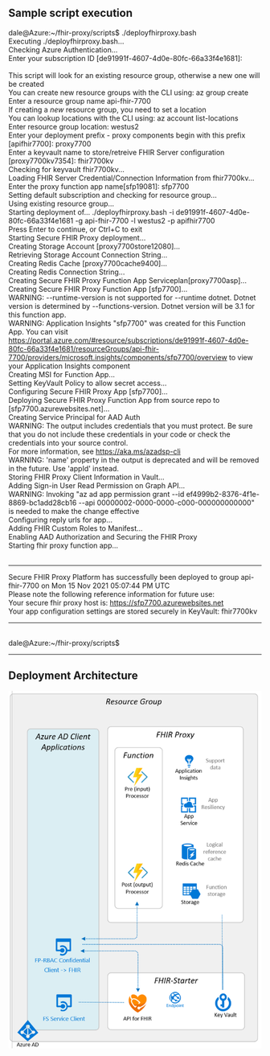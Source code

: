 ## Sample script execution 

dale@Azure:~/fhir-proxy/scripts$ ./deployfhirproxy.bash <br>
Executing ./deployfhirproxy.bash... <br>
Checking Azure Authentication... <br>
Enter your subscription ID [de91991f-4607-4d0e-80fc-66a33f4e1681]: <br>
 <br>
This script will look for an existing resource group, otherwise a new one will be created <br>
You can create new resource groups with the CLI using: az group create <br>
Enter a resource group name
api-fhir-7700 <br>
If creating a *new* resource group, you need to set a location <br>
You can lookup locations with the CLI using: az account list-locations <br>
Enter resource group location:
westus2 <br>
Enter your deployment prefix - proxy components begin with this prefix [apifhir7700]:
proxy7700 <br>
Enter a keyvault name to store/retreive FHIR Server configuration [proxy7700kv7354]:
fhir7700kv <br>
Checking for keyvault fhir7700kv... <br>
Loading FHIR Server Credential/Connection Information from fhir7700kv... <br>
Enter the proxy function app name[sfp19081]:
sfp7700 <br>
Setting default subscription and checking for resource group... <br>
Using existing resource group... <br>
Starting deployment of... ./deployfhirproxy.bash -i de91991f-4607-4d0e-80fc-66a33f4e1681 -g api-fhir-7700 -l westus2 -p apifhir7700 <br>
Press Enter to continue, or Ctrl+C to exit <br>
Starting Secure FHIR Proxy deployment... <br>
Creating Storage Account [proxy7700store12080]... <br>
Retrieving Storage Account Connection String... <br>
Creating Redis Cache [proxy7700cache9400]... <br>
Creating Redis Connection String... <br>
Creating Secure FHIR Proxy Function App Serviceplan[proxy7700asp]... <br>
Creating Secure FHIR Proxy Function App [sfp7700]... <br>
WARNING: --runtime-version is not supported for --runtime dotnet. Dotnet version is determined by --functions-version. Dotnet version will be 3.1 for this function app. <br>
WARNING: Application Insights "sfp7700" was created for this Function App. You can visit https://portal.azure.com/#resource/subscriptions/de91991f-4607-4d0e-80fc-66a33f4e1681/resourceGroups/api-fhir-7700/providers/microsoft.insights/components/sfp7700/overview to view your Application Insights component <br>
Creating MSI for Function App... <br>
Setting KeyVault Policy to allow secret access... <br>
Configuring Secure FHIR Proxy App [sfp7700]... <br>
Deploying Secure FHIR Proxy Function App from source repo to [sfp7700.azurewebsites.net]... <br>
Creating Service Principal for AAD Auth <br>
WARNING: The output includes credentials that you must protect. Be sure that you do not include these credentials in your code or check the credentials into your source control. <br> For more information, see https://aka.ms/azadsp-cli <br>
WARNING: 'name' property in the output is deprecated and will be removed in the future. Use 'appId' instead. <br>
Storing FHIR Proxy Client Information in Vault... <br>
Adding Sign-in User Read Permission on Graph API... <br>
WARNING: Invoking "az ad app permission grant --id ef4999b2-8376-4f1e-8869-bc1add28cb16 --api 00000002-0000-0000-c000-000000000000" is needed to make the change effective <br>
Configuring reply urls for app... <br>
Adding FHIR Custom Roles to Manifest... <br>
Enabling AAD Authorization and Securing the FHIR Proxy <br>
Starting fhir proxy function app... <br>
 <br>
************************************************************************************************************
Secure FHIR Proxy Platform has successfully been deployed to group api-fhir-7700 on Mon 15 Nov 2021 05:07:44 PM UTC <br>
Please note the following reference information for future use: <br>
Your secure fhir proxy host is: https://sfp7700.azurewebsites.net <br>
Your app configuration settings are stored securely in KeyVault: fhir7700kv <br>
************************************************************************************************************
 <br>
dale@Azure:~/fhir-proxy/scripts$

---

## Deployment Architecture 

![diagram](./media/proxy-deployment-diagram.png)